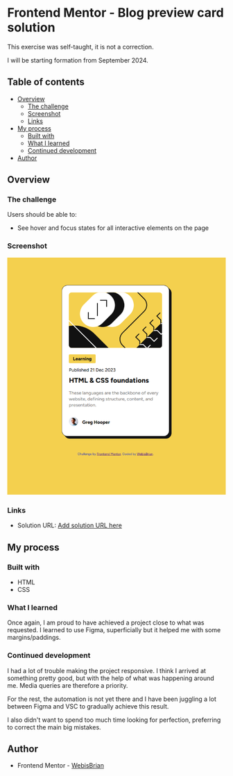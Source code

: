 # Frontend Mentor - Blog preview card solution

This exercise was self-taught, it is not a correction.

I will be starting formation from September 2024.

## Table of contents

- [Overview](#overview)
  - [The challenge](#the-challenge)
  - [Screenshot](#screenshot)
  - [Links](#links)
- [My process](#my-process)
  - [Built with](#built-with)
  - [What I learned](#what-i-learned)
  - [Continued development](#continued-development)
- [Author](#author)

## Overview

### The challenge

Users should be able to:

- See hover and focus states for all interactive elements on the page

### Screenshot

![WebisBrian - Blog Preview Card](image.png)

### Links

- Solution URL: [Add solution URL here](https://github.com/WebisBrian/WIB.blog-preview-card-main)

## My process

### Built with

- HTML
- CSS

### What I learned

Once again, I am proud to have achieved a project close to what was requested.
I learned to use Figma, superficially but it helped me with some margins/paddings.

### Continued development

I had a lot of trouble making the project responsive. I think I arrived at something pretty good, but with the help of what was happening around me. Media queries are therefore a priority.

For the rest, the automation is not yet there and I have been juggling a lot between Figma and VSC to gradually achieve this result.

I also didn't want to spend too much time looking for perfection, preferring to correct the main big mistakes.

## Author

- Frontend Mentor - [WebisBrian](https://www.frontendmentor.io/profile/WebisBrian)
